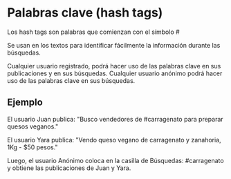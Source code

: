 Palabras clave (hash tags)
=========

Los hash tags son palabras que comienzan con el símbolo #

Se usan en los textos para identificar fácilmente la información durante las búsquedas.

Cualquier usuario registrado, podrá hacer uso de las palabras clave en sus publicaciones y en sus búsquedas.
Cualquier usuario anónimo podrá hacer uso de las palabras clave en sus búsquedas.


Ejemplo
---------
El usuario Juan publica:
"Busco vendedores de #carragenato para preparar quesos veganos."

El usuario Yara publica:
"Vendo queso vegano de carragenato y zanahoria, 1Kg - $50 pesos."


Luego, el usuario Anónimo coloca en la casilla de Búsquedas:
#carragenato
y obtiene las publicaciones de Juan y Yara.




